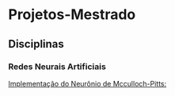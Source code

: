 # Projetos-Mestrado

## Disciplinas

###  Redes Neurais Artificiais


[Implementação do Neurônio de Mcculloch-Pitts:]("/blob/master/Redes%20Neurais/Neuronios.ipynb")
